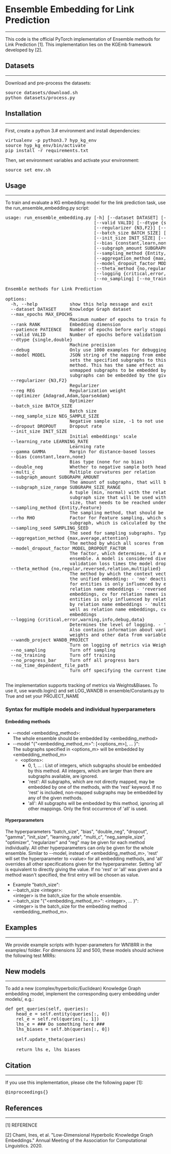 # Ensemble Embedding for Link Prediction

---

This code is the official PyTorch implementation of Ensemble methods for Link Prediction [1].
This implementation lies on the KGEmb framework developed by [2].

## Datasets

---

Download and pre-process the datasets:

<pre>
source datasets/download.sh
python datasets/process.py
</pre>

## Installation

---

<!-- TODO get correct python version and update dependencies -->
First, create a python 3.# environment and install dependencies:
<pre>
virtualenv -p python3.7 hyp_kg_env
source hyp_kg_env/bin/activate
pip install -r requirements.txt
</pre>
Then, set environment variables and activate your environment:
<pre>
source set_env.sh
</pre>

## Usage

---

To train and evaluate a KG embedding model for the link prediction task, use the run_ensemble_embedding.py script:
<pre>
usage: run_ensemble_embedding.py [-h] [--dataset DATASET] [--max_epochs MAX_EPOCHS] [--rank RANK] [--patience PATIENCE]
                                 [--valid VALID] [--dtype {single,double}] [--debug] [--model MODEL]
                                 [--regularizer {N3,F2}] [--reg REG] [--optimizer {Adagrad,Adam,SparseAdam}]
                                 [--batch_size BATCH_SIZE] [--neg_sample_size NEG_SAMPLE_SIZE] [--dropout DROPOUT]
                                 [--init_size INIT_SIZE] [--learning_rate LEARNING_RATE] [--gamma GAMMA]
                                 [--bias {constant,learn,none}] [--double_neg] [--multi_c]
                                 [--subgraph_amount SUBGRAPH_AMOUNT] [--subgraph_size_range SUBGRAPH_SIZE_RANGE]
                                 [--sampling_method {Entity,Feature}] [--rho RHO] [--sampling_seed SAMPLING_SEED]
                                 [--aggregation_method {max,average,attention}]
                                 [--model_dropout_factor MODEL_DROPOUT_FACTOR]
                                 [--theta_method {no,regular,reversed,relation,multiplied}]
                                 [--logging {critical,error,warning,info,debug,data}] [--wandb_project WANDB_PROJECT]      
                                 [--no_sampling] [--no_training] [--no_progress_bar] [--no_time_dependent_file_path]       

Ensemble methods for Link Prediction

options:
  -h, --help            show this help message and exit
  --dataset DATASET     Knowledge Graph dataset
  --max_epochs MAX_EPOCHS
                        Maximum number of epochs to train for
  --rank RANK           Embedding dimension
  --patience PATIENCE   Number of epochs before early stopping
  --valid VALID         Number of epochs before validation
  --dtype {single,double}
                        Machine precision
  --debug               Only use 1000 examples for debugging
  --model MODEL         JSON string of the mapping from embedding methods to subgraphs. - &lt;subgraph number&gt; in a mapping   
                        sets the specified subgraphs to this method - 'all' in a mapping sets all subgraphs to this        
                        method. This has the same effect as --model &lt;MODEL_NAME&gt; - 'rest' in a mapping allows all
                        unmapped subgraphs to be embedded by this method. If nothing was specified in the mapping, all     
                        subgraphs can be embedded by the given embedding method.
  --regularizer {N3,F2}
                        Regularizer
  --reg REG             Regularization weight
  --optimizer {Adagrad,Adam,SparseAdam}
                        Optimizer
  --batch_size BATCH_SIZE
                        Batch size
  --neg_sample_size NEG_SAMPLE_SIZE
                        Negative sample size, -1 to not use negative sampling
  --dropout DROPOUT     Dropout rate
  --init_size INIT_SIZE
                        Initial embeddings' scale
  --learning_rate LEARNING_RATE
                        Learning rate
  --gamma GAMMA         Margin for distance-based losses
  --bias {constant,learn,none}
                        Bias type (none for no bias)
  --double_neg          Whether to negative sample both head and tail entities
  --multi_c             Multiple curvatures per relation
  --subgraph_amount SUBGRAPH_AMOUNT
                        The amount of subgraphs, that will be present in the ensemble
  --subgraph_size_range SUBGRAPH_SIZE_RANGE
                        A tuple (min, normal) with the relative subgraph sizes, where - 'min' is the minimal relative      
                        subgraph size that will be used with Feature sampling - 'normal' is the normal relative subgraph   
                        size, that needs to be reached under normal conditions
  --sampling_method {Entity,Feature}
                        The sampling method, that should be used
  --rho RHO             Factor for Feature sampling, which specifies, how many relation names should be present in the     
                        subgraph, which is calculated by the formula 'rho * √|Relation Names|'
  --sampling_seed SAMPLING_SEED
                        The seed for sampling subgraphs. Type 'random' for a random seed.
  --aggregation_method {max,average,attention}
                        The method by which all scores from the ensemble are aggregated.
  --model_dropout_factor MODEL_DROPOUT_FACTOR
                        The factor, which determines, if a model is considered diverged and therefore removed from the     
                        ensemble. A model is considered diverged, if the current validation loss exceeds the first
                        validation loss times the model dropout factor
  --theta_method {no,regular,reversed,relation,multiplied}
                        The method by which the context vectors (cv) are used in order to calculate attention values for   
                        the unified embedding: - 'no' deactivates the calculation of an unified embedding - 'regular' cv   
                        for entities is only influenced by entity embeddings, cv for relation names is only influenced by  
                        relation name embeddings - 'reversed' cv for entities is only influenced by relation name
                        embeddings, cv for relation names is only influenced by entity embeddings - 'relation' cv for      
                        entities is only influenced by relation name embeddings, cv for relation names is only influenced  
                        by relation name embeddings - 'multiplied' cv for entities is influenced by entity embeddings as   
                        well as relation name embeddings, cv for relation names is only influenced by relation name        
                        embeddings
  --logging {critical,error,warning,info,debug,data}
                        Determines the level of logging. - 'info': Contains information about the progress - 'debug':      
                        Also contains information about variables, e.g. tensor sizes - 'data': Also contains embedding     
                        weights and other data from variables, which is printed directly to the log'
  --wandb_project WANDB_PROJECT
                        Turn on logging of metrics via Weights&Biases and synchronize with the given project name.
  --no_sampling         Turn off sampling
  --no_training         Turn off training
  --no_progress_bar     Turn off all progress bars
  --no_time_dependent_file_path
                        Turn off specifying the current time in file path, when creating logs and other files

</pre>


The implementation supports tracking of metrics via Weights&Biases. To use it, use wandb.login() and set LOG_WANDB in
ensemble/Constants.py to True and set your PROJECT_NAME

### Syntax for multiple models and individual hyperparameters

#### Embedding methods

- --model <embedding_method>:  
  The whole ensemble should be embedded by <embedding_method>
- --model "{\"<embedding_method_m>\": [\<options_m>], ... }":  
  The subgraphs specified in \<options_m> will be embedded by <embedding_method_m>
    - \<options>:
        - 0, 1, ... : List of integers, which subgraphs should be embedded by this method. All integers, which
          are larger than there are subgraphs available, are ignored.
        - 'rest': All subgraphs, which are not directly mapped, may be embedded by one of the methods, with the
          'rest' keyword. If no 'rest' is included, non-mapped subgraphs may be embedded by any of the given
          methods.
        - 'all': All subgraphs will be embedded by this method, ignoring all other mappings. Only the first
          occurrence of 'all' is used.

#### Hyperparameters

The hyperparameters "batch_size", "bias", "double_neg", "dropout", "gamma", "init_size", "learning_rate",
"multi_c", "neg_sample_size", "optimizer", "regularizer" and "reg" may be given for each method individually. All
other hyperparameters can only be given for the whole ensemble.
Similar to --model, instead of \<embedding_method_m>, 'rest' will set the hyperparameter to \<value> for all embedding
methods, and 'all' overrides all other specifications given for the hyperparameter. Setting 'all' is equivalent to
directly giving the value. If no 'rest' or 'all' was given
and a method wasn't specified, the first entry will be chosen as value.
- Example "batch_size":
- --batch_size \<integer>:  
  \<integer> is the batch_size for the whole ensemble.
- --batch_size "{\"<embedding_method_m>\": \<integer>, ... }":  
  \<integer> is the batch_size for the embedding method \<embedding_method_m>.

## Examples

---

We provide example scripts with hyper-parameters for WN18RR in the examples/ folder. For dimensions 32 and 500, these
models should achieve the following test MRRs:

## New models

---

To add a new (complex/hyperbolic/Euclidean) Knowledge Graph embedding model, implement the corresponding query embedding
under models/, e.g.:
<pre>
def get_queries(self, queries):
    head_e = self.entity(queries[:, 0])
    rel_e = self.rel(queries[:, 1])
    lhs_e = ### Do something here ###
    lhs_biases = self.bh(queries[:, 0])

    self.update_theta(queries)

    return lhs_e, lhs_biases
</pre>

## Citation

---

If you use this implementation, please cite the following paper [1]:
<!-- TODO Get reference for citation -->
<pre>
@inproceedings{}
</pre>

## References

---

<!-- TODO Get reference for citation -->
[1] REFERENCE

[2] Chami, Ines, et al. "Low-Dimensional Hyperbolic Knowledge Graph Embeddings." Annual Meeting of the Association for
Computational Linguistics. 2020.











